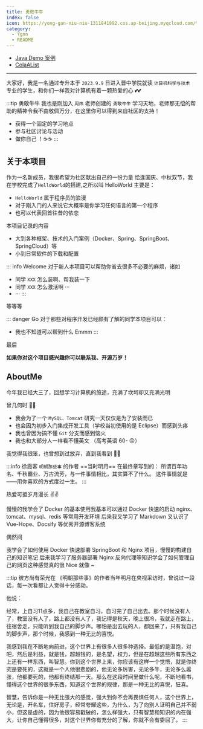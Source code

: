 ```yaml
---
title: 勇敢牛牛
index: false
icon: https://yong-gan-niu-niu-1311841992.cos.ap-beijing.myqcloud.com/%E7%89%9B%E7%89%9B.svg
category:
  - Ygnn
  - README
---
```


- [Java Demo 案例](JavaDemo/)
- [ColaAList](ColaAList/)

---
大家好，我是一名通过专升本于 `2023.9.9` 日进入晋中学院就读 `计算机科学与技术` 专业的学生，和你们一样我对计算机有着一颗热爱的心 💕💕

:::tip 勇敢牛牛
我也是刚加入 `周炜` 老师创建的 `勇敢牛牛` 学习天地，老师那无偿的帮助的精神令我不由敬佩万分，在这里你可以得到来自社区的支持！
- 获得一个固定的学习地点
- 参与社区讨论与活动
- 做你自己 ！☕☕
:::

## 关于本项目

作为一名新成员，我很希望为社区献出自己的一份力量
恰逢国庆、中秋双节，我在学校完成了`HelloWorld`的搭建,之所以叫 HelloWorld 主要是：

- `HelloWorld` 属于程序员的浪漫
- 对于刚入门的人来说它大概率是你学习任何语言的第一个程序
- 也可以代表回首往昔的依恋

本项目记录的内容

- 大到各种框架、技术的入门案例（Docker、Spring、SpringBoot、SpringCloud）等
- 小到日常软件的下载和配置

::: info Welcome
对于新人本项目可以帮助你省去很多不必要的麻烦，诸如

- 同学 `XXX` 怎么装啊、帮我装一下
- 同学 `XXX` 怎么激活啊 ···
- ···
:::

等等等

::: danger Go
对于那些对程序开发已经颇有了解的同学本项目可以：

- 我也不知道可以帮到什么 Emmm
:::

最后

**如果你对这个项目感兴趣你可以联系我、开源万岁！**


## AboutMe

今年我已经大三了，回想学习计算机的旅途，充满了坎坷却又充满光明

曾几何时 🍂🍂

- 我会为了一个 `MySQL、Tomcat` 研究一天仅仅是为了安装而已
- 也会因为初步入门集成开发工具（学校当初使用的是 Eclipse）而感到头疼
- 我也曾因为搞不懂 `Git` 分支而感到恼火
- 我也和大部分人一样看不懂英文 （高考英语 60- 😐）

我觉得我很笨，也曾想到过放弃，直到我看到 🍃🍃

:::info 徐霞客
`明朝那些事` 的作者 ==当时明月== 在最终章写到的：
所谓百年功名、千秋霸业、万古流芳，与一件事情相比，其实算不了什么。
这件事情就是——用你喜欢的方式度过一生。
:::

热爱可抵岁月漫长 ✌️✌️

慢慢的我学会了 Docker 的基本使用我基本可以通过 Docker 快速的启动 nginx、tomcat、mysql、redis 等常用开发环境
后来我又学习了 Markdown 又认识了 Vue-Hope、Docsify 等优秀开源博客系统

偶然间

我学会了如何使用 Docker 快速部署 SpringBoot 和 Nginx 项目，慢慢的构建自己的知识笔记
后来我学习了服务器部署 Nginx 反向代理等知识学会了如何管理自己的网页这种感觉真的很 Nice 就像 ~

:::tip 彼方尚有荣光在
《明朝那些事》的作者当年明月在央视采访时，曾说过一段话，每一次看都让人觉得十分感动。

他说：

经常，上自习11点多，我自己在教室自习，自习完了自己出去。那个时候没有人了，教室没有人了，路上都没有人了，我记得是秋天，晚上很冷，我就走在路上，往宿舍走，只能听到我自己的脚步声。哪怕是出去玩的人，都回来了，只有我自己的脚步声，那个时候，我感到一种无比的喜悦。



我感到我在不断地向前进，这个世界上有很多人很多种选择。最低的是温饱，对吧，然后是利益，就是钱，超越钱的，是名望，权力，但是在超越这些所有东西之上还有一样东西，叫智慧。你到这个世界上来，你应该有这样一个觉悟，就是你终究是要死的，这就是一个人他很悲剧的，他无论多厉害，无论多牛，无论多么嚣张，他都要死的，他都有终结那一天。那么在这段时间里做什么呢，不断地看书，懂得这个世界的很多东西，知道这个世界的规律，那是一种无比的喜悦，狂喜。



智慧，告诉你是一种无比强大的感觉，强大到你不会再畏惧任何人，这个世界上，无论是，开名车，住好房子，经常夸耀这些，为什么，为了向别人证明自己并不弱小，但这是虚的，因为他很容易戳破的，怎么样强大，只有智慧和知识的内在强大，让你自己懂得很多，对这个世界你有充分的了解，你就不会有委屈了。
:::






